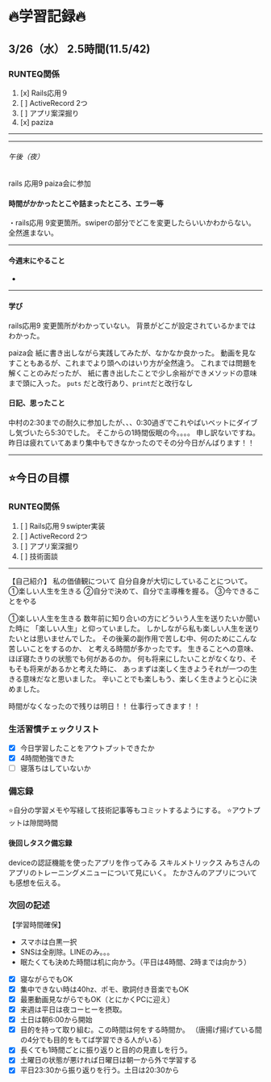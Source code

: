 # 🔥学習記録🔥
## 3/26（水） 2.5時間(11.5/42)
### RUNTEQ関係
1. [x] Rails応用９ 
2. [ ] ActiveRecord 2つ
3. [ ] アプリ案深掘り
4. [x] paziza
***

***
###### 午後（夜）
rails 応用9 
paiza会に参加

#### 時間がかかったとこや詰まったところ、エラー等
・rails応用 9変更箇所。swiperの部分でどこを変更したらいいかわからない。
全然進まない。

***
#### 今週末にやること
-
***
#### 学び
rails応用9 変更箇所がわかっていない。
背景がどこが設定されているかまではわかった。

paiza会
紙に書き出しながら実践してみたが、なかなか良かった。
動画を見なすこともあるが、これまでより頭へのはいり方が全然違う。
これまでは問題を解くことのみだったが、
紙に書き出したことで少し余裕ができメソッドの意味まで頭に入った。
`puts` だと改行あり、`print`だと改行なし

#### 日記、思ったこと
中村の2:30までの耐久に参加したが、、、0:30過ぎでこれやばいベットにダイブし気づいたら5:30でした。
そこからの1時間仮眠の今。。。。
申し訳ないですね。
昨日は疲れていてあまり集中もできなかったのでその分今日がんばります！！

***
## ⭐️今日の目標
### RUNTEQ関係
1. [ ] Rails応用９swipter実装
2. [ ] ActiveRecord 2つ
3. [ ] アプリ案深掘り
4. [ ] 技術面談
***

【自己紹介】
私の価値観について
自分自身が大切にしていることについて。
①楽しい人生を生きる
②自分で決めて、自分で主導権を握る。
③今できることをやる


①楽しい人生を生きる
数年前に知り合いの方にどういう人生を送りたいか聞いた時に
「楽しい人生」と仰っていました。
しかしながら私も楽しい人生を送りたいとは思いませんでした。
その後薬の副作用で苦しむ中、何のためにこんな苦しいことをするのか、
と考える時間が多かったです。
生きることへの意味、ほぼ寝たきりの状態でも何があるのか。
何も将来にしたいことがなくなり、そもそも将来があるかと考えた時に、
あっまずは楽しく生きようそれが一つの生きる意味だなと思いました。
辛いことでも楽しもう、楽しく生きようと心に決めました。

時間がなくなったので残りは明日！！
仕事行ってきます！！


### 生活習慣チェックリスト
- [x] 今日学習したことをアウトプットできたか
- [x] 4時間勉強できた
- [ ] 寝落ちはしていないか

### 備忘録
⭐️自分の学習メモや写経して技術記事等もコミットするようにする。
⭐️アウトプットは隙間時間

#### 後回しタスク備忘録
deviceの認証機能を使ったアプリを作ってみる
スキルメトリックス
みちさんのアプリのトレーニングメニューについて見にいく。
たかさんのアプリについても感想を伝える。


### 次回の記述
【学習時間確保】
- スマホは白黒一択
- SNSは全削除。LINEのみ。。。
- 眠たくても決めた時間は机に向かう。（平日は4時間、2時までは向かう）
- [x] 寝ながらでもOK
- [x] 集中できない時は40hz、ポモ、歌詞付き音楽でもOK
- [x] 最悪動画見ながらでもOK（とにかくPCに迎え）
- [x] 来週は平日は夜コーヒーを摂取。
- [x] 土日は朝6:00から開始
- [x] 目的を持って取り組む。この時間は何をする時間か。
（唐揚げ揚げている間の4分でも目的をもてば学習できる人がいる）
- [x] 長くても1時間ごとに振り返りと目的の見直しを行う。
- [x] 土曜日の状態が悪ければ日曜日は朝一から外で学習する
- [x] 平日23:30から振り返りを行う。土日は20:30から
